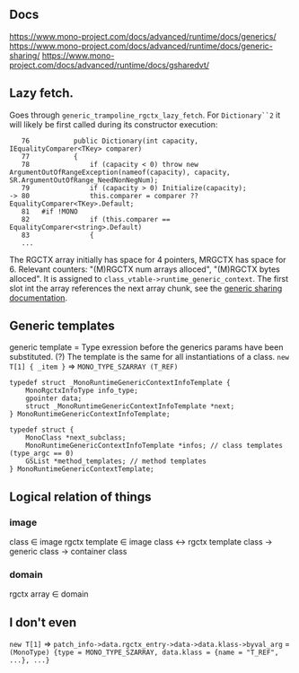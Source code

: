 ## Docs
https://www.mono-project.com/docs/advanced/runtime/docs/generics/
https://www.mono-project.com/docs/advanced/runtime/docs/generic-sharing/
https://www.mono-project.com/docs/advanced/runtime/docs/gsharedvt/

## Lazy fetch.
Goes through `generic_trampoline_rgctx_lazy_fetch`.
For `Dictionary``2` it will likely be first called during its constructor execution:
```
   76           public Dictionary(int capacity, IEqualityComparer<TKey> comparer)
   77           {
   78               if (capacity < 0) throw new ArgumentOutOfRangeException(nameof(capacity), capacity, SR.ArgumentOutOfRange_NeedNonNegNum);
   79               if (capacity > 0) Initialize(capacity);
-> 80               this.comparer = comparer ?? EqualityComparer<TKey>.Default;
   81   #if !MONO
   82               if (this.comparer == EqualityComparer<string>.Default)
   83               {
   ...
```
The RGCTX array initially has space for 4 pointers, MRGCTX has space for 6. Relevant counters: "(M)RGCTX num arrays alloced", "(M)RGCTX bytes alloced".
It is assigned to `class_vtable->runtime_generic_context`.
The first slot int the array references the next array chunk, see the [generic sharing documentation](http://www.mono-project.com/docs/advanced/runtime/docs/generic-sharing/#mrgctx-lazy-fetch-trampoline).

## Generic templates

generic template = Type exression before the generics params have been substituted. (?) The template is the same for all instantiations of a class.
`new T[1] { _item }` => `MONO_TYPE_SZARRAY (T_REF)`

```
typedef struct _MonoRuntimeGenericContextInfoTemplate {
	MonoRgctxInfoType info_type;
	gpointer data;
	struct _MonoRuntimeGenericContextInfoTemplate *next;
} MonoRuntimeGenericContextInfoTemplate;

typedef struct {
	MonoClass *next_subclass;
	MonoRuntimeGenericContextInfoTemplate *infos; // class templates (type_argc == 0)
	GSList *method_templates; // method templates
} MonoRuntimeGenericContextTemplate;
```

## Logical relation of things
### image
class ∈ image
rgctx template ∈ image
class ↔ rgctx template
class → generic class → container class
### domain
rgctx array ∈ domain

## I don't even
`new T[1]` => `patch_info->data.rgctx_entry->data->data.klass->byval_arg` = `(MonoType) {type = MONO_TYPE_SZARRAY, data.klass = {name = "T_REF", ...}, ...}`
